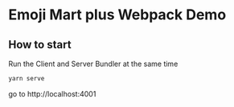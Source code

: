 # Emoji Mart plus Webpack Demo

## How to start

Run the Client and Server Bundler at the same time
```bash
yarn serve
```

go to http://localhost:4001

